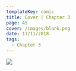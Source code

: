 ```yaml
---
templateKey: comic
title: Cover | Chapter 3
page: 45
cover: /images/blank.png
date: 17/11/2018
tags:
  - Chapter 3
---
```

![](/images/0045c3p1mupl.png)
